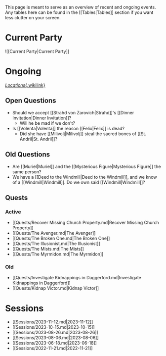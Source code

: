 This page is meant to serve as an overview of recent and ongoing events. Any tables here can be found in the [[Tables|Tables]] section if you want less clutter on your screen.

# Current Party

![[Current Party|Current Party]]

# Ongoing
[_Locations_{.wikilink}](/Locations)
## Open Questions

- Should we accept [[Strahd von Zarovich|Strahd]]'s [[Dinner Invitation|Dinner Invitation]]?
	- Will he be mad if we don't?
- Is [[Volenta|Volenta]] the reason [[Felix|Felix]] is dead?
	- Did she have [[Milivolj|Milivolj]] steal the sacred bones of [[St. Andril|St. Andril]]?

## Old Questions
- Are [[Muriel|Muriel]] and the [[Mysterious Figure|Mysterious Figure]] the same person?
- We have a [[Deed to the Windmill|Deed to the Windmill]], and we know of a [[Windmill|Windmill]]. Do we own said [[Windmill|Windmill]]?

## Quests

### Active
- [[Quests/Recover Missing Church Property.md|Recover Missing Church Property]]
- [[Quests/The Avenger.md|The Avenger]]
- [[Quests/The Broken One.md|The Broken One]]
- [[Quests/The Illusionist.md|The Illusionist]]
- [[Quests/The Mists.md|The Mists]]
- [[Quests/The Myrmidon.md|The Myrmidon]]

### Old

- [[Quests/Investigate Kidnappings in Daggerford.md|Investigate Kidnappings in Daggerford]]
- [[Quests/Kidnap Victor.md|Kidnap Victor]]


# Sessions
- [[Sessions/2023-11-12.md|2023-11-12]]
- [[Sessions/2023-10-15.md|2023-10-15]]
- [[Sessions/2023-08-26.md|2023-08-26]]
- [[Sessions/2023-08-06.md|2023-08-06]]
- [[Sessions/2023-06-18.md|2023-06-18]]
- [[Sessions/2022-11-21.md|2022-11-21]]
